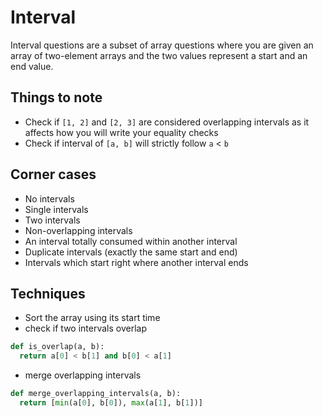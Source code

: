 # Interval

Interval questions are a subset of array questions where you are given an array of two-element arrays  and the two values represent a start and an end value.&#x20;

## Things to note

* Check if  `[1, 2]` and `[2, 3]` are considered overlapping intervals as it affects how you will write your equality checks
* Check if interval of `[a, b]` will strictly follow `a` < `b`&#x20;

## Corner cases

* No intervals
* Single intervals
* Two intervals
* Non-overlapping intervals
* An interval totally consumed within another interval
* Duplicate intervals (exactly the same start and end)
* Intervals which start right where another interval ends

## Techniques

* Sort the array using its start time
* check if two intervals overlap

```python
def is_overlap(a, b):
  return a[0] < b[1] and b[0] < a[1]
```

* merge overlapping intervals

```python
def merge_overlapping_intervals(a, b):
  return [min(a[0], b[0]), max(a[1], b[1])]
```

